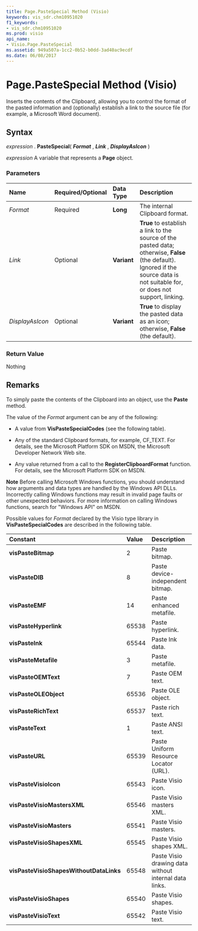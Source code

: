 ```yaml
---
title: Page.PasteSpecial Method (Visio)
keywords: vis_sdr.chm10951020
f1_keywords:
- vis_sdr.chm10951020
ms.prod: visio
api_name:
- Visio.Page.PasteSpecial
ms.assetid: 949a507a-1cc2-0b52-b0dd-3ad40ac9ecdf
ms.date: 06/08/2017
---
```



# Page.PasteSpecial Method (Visio)

Inserts the contents of the Clipboard, allowing you to control the format of the pasted information and (optionally) establish a link to the source file (for example, a Microsoft Word document).


## Syntax

 _expression_ . **PasteSpecial**( **_Format_** , **_Link_** , **_DisplayAsIcon_** )

 _expression_ A variable that represents a **Page** object.


### Parameters



|**Name**|**Required/Optional**|**Data Type**|**Description**|
|:-----|:-----|:-----|:-----|
| _Format_|Required| **Long**|The internal Clipboard format.|
| _Link_|Optional| **Variant**| **True** to establish a link to the source of the pasted data; otherwise, **False** (the default). Ignored if the source data is not suitable for, or does not support, linking.|
| _DisplayAsIcon_|Optional| **Variant**| **True** to display the pasted data as an icon; otherwise, **False** (the default).|

### Return Value

Nothing


## Remarks

To simply paste the contents of the Clipboard into an object, use the **Paste** method.

The value of the  _Format_ argument can be any of the following:




- A value from **VisPasteSpecialCodes** (see the following table).
    
- Any of the standard Clipboard formats, for example, CF_TEXT. For details, see the Microsoft Platform SDK on MSDN, the Microsoft Developer Network Web site.
    
- Any value returned from a call to the **RegisterClipboardFormat** function. For details, see the Microsoft Platform SDK on MSDN.
    





 **Note**  Before calling Microsoft Windows functions, you should understand how arguments and data types are handled by the Windows API DLLs. Incorrectly calling Windows functions may result in invalid page faults or other unexpected behaviors. For more information on calling Windows functions, search for "Windows API" on MSDN.

Possible values for  _Format_ declared by the Visio type library in **VisPasteSpecialCodes** are described in the following table.



|**Constant**|**Value**|**Description**|
|:-----|:-----|:-----|
| **visPasteBitmap**|2|Paste bitmap.|
| **visPasteDIB**|8|Paste device-independent bitmap.|
| **visPasteEMF**|14|Paste enhanced metafile.|
| **visPasteHyperlink**|65538|Paste hyperlink.|
| **visPasteInk**|65544|Paste Ink data.|
| **visPasteMetafile**|3|Paste metafile.|
| **visPasteOEMText**|7|Paste OEM text.|
| **visPasteOLEObject**|65536|Paste OLE object.|
| **visPasteRichText**|65537|Paste rich text.|
| **visPasteText**|1|Paste ANSI text.|
| **visPasteURL**|65539|Paste Uniform Resource Locator (URL).|
| **visPasteVisioIcon**|65543|Paste Visio icon.|
| **visPasteVisioMastersXML**|65546|Paste Visio masters XML.|
| **visPasteVisioMasters**|65541|Paste Visio masters.|
| **visPasteVisioShapesXML**|65545|Paste Visio shapes XML.|
| **visPasteVisioShapesWithoutDataLinks**|65548|Paste Visio drawing data without internal data links.|
| **visPasteVisioShapes**|65540|Paste Visio shapes.|
| **visPasteVisioText**|65542|Paste Visio text.|

